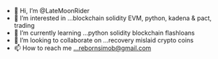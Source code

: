 - 👋 Hi, I’m @LateMoonRider
- 👀 I’m interested in ...blockchain solidity EVM, python,  kadena & pact,  trading
- 🌱 I’m currently learning ...python solidity blockchain flashloans
- 💞️ I’m looking to collaborate on ...recovery mislaid crypto coins
- 📫 How to reach me ...rebornsimob@gmail.com

<!---
LateMoonRider/LateMoonRider is a ✨ special ✨ repository because its `README.md` (this file) appears on your GitHub profile.
You can click the Preview link to take a look at your changes.
--->
